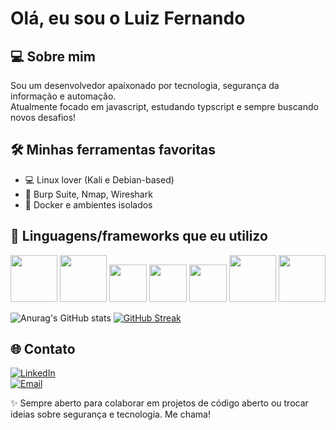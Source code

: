 # Olá, eu sou o Luiz Fernando

## 💻 Sobre mim
Sou um desenvolvedor apaixonado por tecnologia, segurança da informação e automação.  
Atualmente focado em javascript, estudando typscript e sempre buscando novos desafios!

## 🛠️ Minhas ferramentas favoritas
- 💻 Linux lover (Kali e Debian-based)
- 🔐 Burp Suite, Nmap, Wireshark
- 🐳 Docker e ambientes isolados

## 🧠 Linguagens/frameworks que eu utilizo

<div>
  <img width="75px" src="https://cdn.jsdelivr.net/gh/devicons/devicon@latest/icons/html5/html5-original-wordmark.svg" />
  <img width="75px" src="https://cdn.jsdelivr.net/gh/devicons/devicon@latest/icons/css3/css3-plain-wordmark.svg" />
  <img width="60px" src="https://cdn.jsdelivr.net/gh/devicons/devicon@latest/icons/javascript/javascript-plain.svg" />
  <img width="60px" src="https://cdn.jsdelivr.net/gh/devicons/devicon@latest/icons/typescript/typescript-plain.svg" />
  <img width="60px" src="https://cdn.jsdelivr.net/gh/devicons/devicon@latest/icons/sass/sass-original.svg" />
  <img width="75px" src="https://cdn.jsdelivr.net/gh/devicons/devicon@latest/icons/mysql/mysql-original-wordmark.svg" />
  <img width="75px" src="https://cdn.jsdelivr.net/gh/devicons/devicon@latest/icons/react/react-original.svg" />

</div>

![Anurag's GitHub stats](https://github-readme-stats.vercel.app/api?username=Luiz-F-Brogiato&show_icons=true&theme=transparent)
[![GitHub Streak](https://streak-stats.demolab.com/?user=Luiz-F-Brogiato)](https://git.io/streak-stats)

## 🌐 Contato
[![LinkedIn](https://img.shields.io/badge/-LinkedIn-0A66C2?style=flat-square&logo=linkedin&logoColor=white)](https://www.linkedin.com/in/luiz-brogiato/)  
[![Email](https://img.shields.io/badge/-Email-D14836?style=flat-square&logo=gmail&logoColor=white)](mailto:brogiatoluizfernando@gmail.com)


✨ Sempre aberto para colaborar em projetos de código aberto ou trocar ideias sobre segurança e tecnologia. Me chama!




